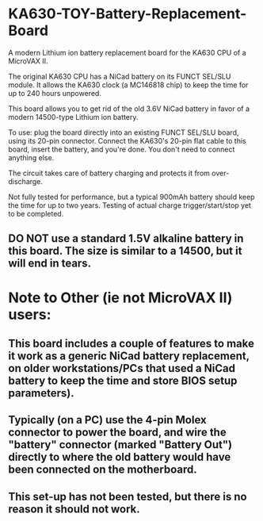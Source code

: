 # KA630-TOY-Battery-Replacement-Board

A modern Lithium ion battery replacement board for the KA630 CPU of a MicroVAX II.

The original KA630 CPU has a NiCad battery on its FUNCT SEL/SLU module.
It allows the KA630 clock (a MC146818 chip) to keep the time for up to 240 hours unpowered.

This board allows you to get rid of the old 3.6V NiCad battery in favor of a modern 14500-type Lithium ion battery.

To use: plug the board directly into an existing FUNCT SEL/SLU board, using its 20-pin connector.
Connect the KA630's 20-pin flat cable to this board, insert the battery, and you're done. You don't need to connect anything else.

The circuit takes care of battery charging and protects it from over-discharge.

Not fully tested for performance, but a typical 900mAh battery should keep the time for up to two years.
Testing of actual charge trigger/start/stop yet to be completed.

## DO NOT use a standard 1.5V alkaline battery in this board. The size is similar to a 14500, but it will end in tears.

# Note to Other (ie not MicroVAX II) users:
## This board includes a couple of features to make it work as a generic NiCad battery replacement, on older workstations/PCs that used a NiCad battery to keep the time and store BIOS setup parameters).
## Typically (on a PC) use the 4-pin Molex connector to power the board, and wire the "battery" connector (marked "Battery Out") directly to where the old battery would have been connected on the motherboard.
## This set-up has not been tested, but there is no reason it should not work.
